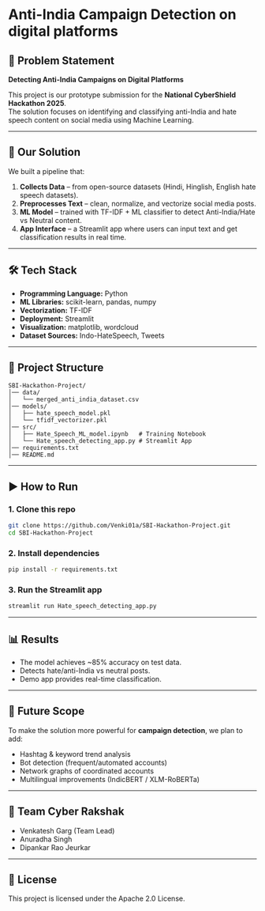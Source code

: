 # Anti-India Campaign Detection on digital platforms

## 📌 Problem Statement
**Detecting Anti-India Campaigns on Digital Platforms**

This project is our prototype submission for the **National CyberShield Hackathon 2025**.  
The solution focuses on identifying and classifying anti-India and hate speech content on social media using Machine Learning.

---

## 🚀 Our Solution
We built a pipeline that:
1. **Collects Data** – from open-source datasets (Hindi, Hinglish, English hate speech datasets).
2. **Preprocesses Text** – clean, normalize, and vectorize social media posts.
3. **ML Model** – trained with TF-IDF + ML classifier to detect Anti-India/Hate vs Neutral content.
4. **App Interface** – a Streamlit app where users can input text and get classification results in real time.

---

## 🛠️ Tech Stack
- **Programming Language:** Python
- **ML Libraries:** scikit-learn, pandas, numpy
- **Vectorization:** TF-IDF
- **Deployment:** Streamlit
- **Visualization:** matplotlib, wordcloud
- **Dataset Sources:** Indo-HateSpeech, Tweets

---

## 📂 Project Structure
```
SBI-Hackathon-Project/
│── data/
│   └── merged_anti_india_dataset.csv
│── models/
│   ├── hate_speech_model.pkl
│   └── tfidf_vectorizer.pkl
│── src/
│   ├── Hate_Speech_ML_model.ipynb   # Training Notebook
│   └── Hate_speech_detecting_app.py # Streamlit App
│── requirements.txt
│── README.md
```

---

## ▶️ How to Run

### 1. Clone this repo
```bash
git clone https://github.com/Venki01a/SBI-Hackathon-Project.git
cd SBI-Hackathon-Project
```

### 2. Install dependencies
```bash
pip install -r requirements.txt
```

### 3. Run the Streamlit app
```bash
streamlit run Hate_speech_detecting_app.py
```

---

## 📊 Results
- The model achieves ~85% accuracy on test data.  
- Detects hate/anti-India vs neutral posts.  
- Demo app provides real-time classification.  

---

## 🔮 Future Scope
To make the solution more powerful for **campaign detection**, we plan to add:
- Hashtag & keyword trend analysis
- Bot detection (frequent/automated accounts)
- Network graphs of coordinated accounts
- Multilingual improvements (IndicBERT / XLM-RoBERTa)

---

## 👥 Team Cyber Rakshak
- Venkatesh Garg (Team Lead)
- Anuradha Singh
- Dipankar Rao Jeurkar

---

## 📜 License
This project is licensed under the Apache 2.0 License.
